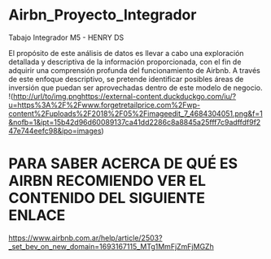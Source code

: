 # Airbn_Proyecto_Integrador
Tabajo Integrador M5 - HENRY DS

El propósito de este análisis de datos es llevar a cabo una exploración detallada y descriptiva de la información proporcionada, con el fin de adquirir una comprensión profunda del funcionamiento de Airbnb. A través de este enfoque descriptivo, se pretende identificar posibles áreas de inversión que puedan ser aprovechadas dentro de este modelo de negocio.
!([http://url/to/img.png](https://external-content.duckduckgo.com/iu/?u=https%3A%2F%2Fwww.forgetretailprice.com%2Fwp-content%2Fuploads%2F2018%2F05%2Fimageedit_7_4684304051.png&f=1&nofb=1&ipt=15b42d96d60089137ca41dd2286c8a8845a25fff7c9adffdf9f247e744eefc98&ipo=images)https://external-content.duckduckgo.com/iu/?u=https%3A%2F%2Fwww.forgetretailprice.com%2Fwp-content%2Fuploads%2F2018%2F05%2Fimageedit_7_4684304051.png&f=1&nofb=1&ipt=15b42d96d60089137ca41dd2286c8a8845a25fff7c9adffdf9f247e744eefc98&ipo=images)


# PARA SABER ACERCA DE QUÉ ES AIRBN RECOMIENDO VER EL CONTENIDO DEL SIGUIENTE ENLACE
https://www.airbnb.com.ar/help/article/2503?_set_bev_on_new_domain=1693167115_MTg1MmFjZmFjMGZh

